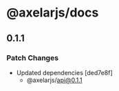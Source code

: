 # @axelarjs/docs

## 0.1.1

### Patch Changes

- Updated dependencies [ded7e8f]
  - @axelarjs/api@0.1.1
